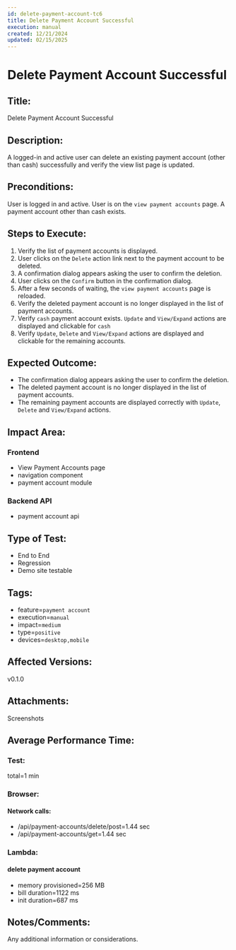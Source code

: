 ```yaml
---
id: delete-payment-account-tc6
title: Delete Payment Account Successful
execution: manual
created: 12/21/2024
updated: 02/15/2025
---
```


# Delete Payment Account Successful

## Title:

Delete Payment Account Successful

## Description:

A logged-in and active user can delete an existing payment account (other than cash) successfully and verify the view list page is updated.

## Preconditions:

User is logged in and active. User is on the `view payment accounts` page. A payment account other than cash exists.

## Steps to Execute:

1. Verify the list of payment accounts is displayed.
2. User clicks on the `Delete` action link next to the payment account to be deleted.
3. A confirmation dialog appears asking the user to confirm the deletion.
4. User clicks on the `Confirm` button in the confirmation dialog.
5. After a few seconds of waiting, the `view payment accounts` page is reloaded.
6. Verify the deleted payment account is no longer displayed in the list of payment accounts.
7. Verify `cash` payment account exists. `Update` and `View/Expand` actions are displayed and clickable for `cash`
8. Verify `Update`, `Delete` and `View/Expand` actions are displayed and clickable for the remaining accounts.

## Expected Outcome:

- The confirmation dialog appears asking the user to confirm the deletion.
- The deleted payment account is no longer displayed in the list of payment accounts.
- The remaining payment accounts are displayed correctly with `Update`, `Delete` and `View/Expand` actions.

## Impact Area:

### Frontend

- View Payment Accounts page
- navigation component
- payment account module

### Backend API

- payment account api

## Type of Test:

- End to End
- Regression
- Demo site testable

## Tags:

- feature=`payment account`
- execution=`manual`
- impact=`medium`
- type=`positive`
- devices=`desktop,mobile`

## Affected Versions:

v0.1.0

## Attachments:

Screenshots

## Average Performance Time:

### Test:

total=1 min

### Browser:

#### Network calls:

- /api/payment-accounts/delete/post=1.44 sec
- /api/payment-accounts/get=1.44 sec

### Lambda:

#### delete payment account

- memory provisioned=256 MB
- bill duration=1122 ms
- init duration=687 ms

## Notes/Comments:

Any additional information or considerations.
